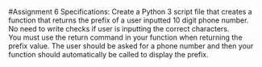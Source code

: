 #Assignment 6 Specifications:
Create a Python 3 script file that creates a function that returns the prefix of a user inputted 10 digit phone number.  
No need to write checks if user is inputting the correct characters.  
You must use the return command in your function when returning the prefix value. 
The user should be asked for a phone number and then your function should automatically be called to display the prefix.